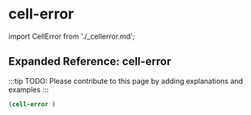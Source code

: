 # cell-error

import CellError from './_cellerror.md';

<CellError />

## Expanded Reference: cell-error

:::tip
TODO: Please contribute to this page by adding explanations and examples
:::

```lisp
(cell-error )
```
